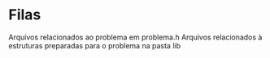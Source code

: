 # Filas

Arquivos relacionados ao problema em problema.h
Arquivos relacionados à estruturas preparadas para o problema na pasta lib